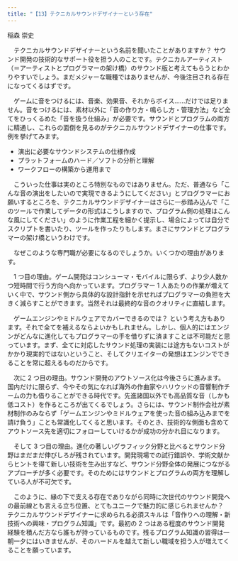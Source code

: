 ```yaml
---
title: "【13】テクニカルサウンドデザイナーという存在"
---
```



稲森 崇史


　テクニカルサウンドデザイナーという名前を聞いたことがありますか？ サウンド開発の技術的なサポート役を担う人のことです。テクニカルアーティスト（＝アーティストとプログラマーの架け橋）のサウンド版と考えてもらうとわかりやすいでしょう。まだメジャーな職種ではありませんが、今後注目される存在になってくるはずです。

　ゲームに音をつけるには、音楽、効果音、それからボイス……だけでは足りません。音をつけるには、素材以外に「音の作り方・鳴らし方・管理方法」など全てをひっくるめた「音を扱う仕組み」が必要です。サウンドとプログラムの両方に精通し、これらの面倒を見るのがテクニカルサウンドデザイナーの仕事です。例を挙げてみます。

  - 演出に必要なサウンドシステムの仕様作成
  - プラットフォームのハード／ソフトの分析と理解
  - ワークフローの構築から運用まで

　こういった仕事は実のところ特別なものではありません。ただ、普通なら「こんな音の演出をしたいので実現できるようにしてください」とプログラマーにお願いするところを、テクニカルサウンドデザイナーはさらに一歩踏み込んで「このツールで作業してデータの形式はこうしますので、プログラム側の処理はこんな風にしてください」のように作業工程を細かく提示し、場合によっては自分でスクリプトを書いたり、ツールを作ったりもします。まさにサウンドとプログラマーの架け橋というわけです。

　なぜこのような専門職が必要になるのでしょうか。いくつかの理由があります。

　1 つ目の理由。ゲーム開発はコンシューマ・モバイルに限らず、より少人数かつ短時間で行う方向へ向かっています。プログラマー 1 人あたりの作業が増えていく中で、サウンド側から具体的な設計指針を示せればプログラマーの負担を大きく減らすことができます。当然それは最終的な音のクオリティに直結します。

　ゲームエンジンやミドルウェアでカバーできるのでは？ という考え方もあります。それで全てを補えるならよいかもしれません。しかし、個人的にはエンジンがどんなに進化してもプログラマーの手を借りずに済ますことは不可能だと思っています。まず、全てに対応したサウンド処理の実装には途方もないコストがかかり現実的ではないということ、そしてクリエイターの発想はエンジンでできることを常に超えるものだからです。

　次に 2 つ目の理由。サウンド開発のアウトソース化は今後さらに進みます。国内だけに限らず、今やその気になれば海外の作曲家やハリウッドの音響制作チームの力も借りることができる時代です。先進諸国以外でも高品質な音（しかも低コスト）を作るところが出てくるでしょう。さらには、サウンド制作会社が素材制作のみならず「ゲームエンジンやミドルウェアを使った音の組み込みまでを請け負う」ことも常識化してくると思います。そのとき、技術的な側面も含めてアウトソース先を適切にフォローしていけるかが成功の分かれ目になります。

　そして 3 つ目の理由。進化の著しいグラフィック分野と比べるとサウンド分野はまだまだ伸びしろが残されています。開発現場での試行錯誤や、学術文献からヒントを得て新しい技術を生み出すなど、サウンド分野全体の発展につながるアプローチが多く必要です。そのためにはサウンドとプログラムの両方を理解している人が不可欠です。

　このように、縁の下で支える存在でありながら同時に次世代のサウンド開発への最前線とも言える立ち位置、とてもユニークで魅力的に感じられませんか？ テクニカルサウンドデザイナーに求められる必須スキルは「音作りへの理解・新技術への興味・プログラム知識」です。最初の 2 つはある程度のサウンド開発経験を積んだ方なら誰もが持っているものです。残るプログラム知識の習得は一朝一夕にはいきませんが、そのハードルを越えて新しい職域を担う人が増えてくることを願っています。
